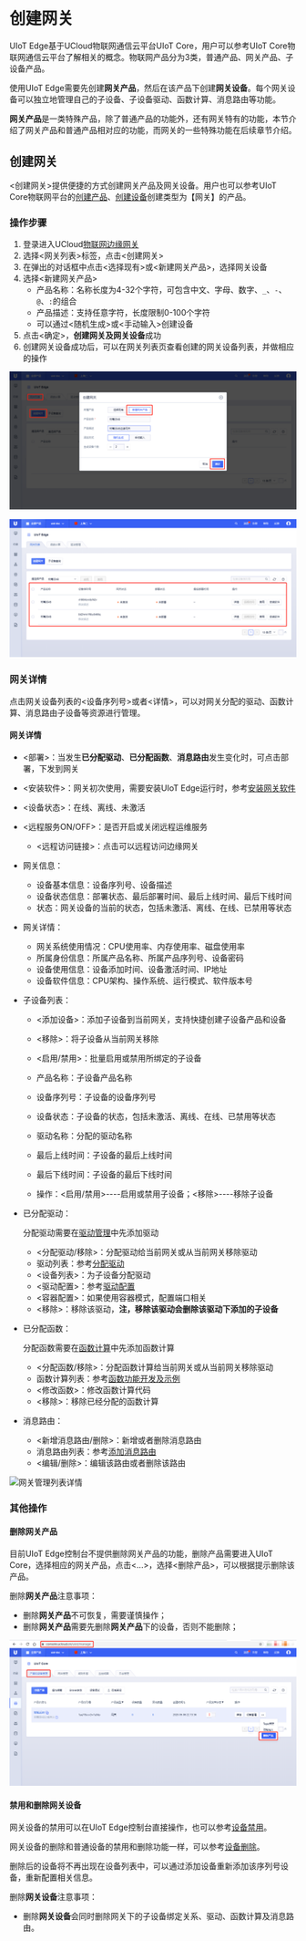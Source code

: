 # 创建网关

UIoT Edge基于UCloud物联网通信云平台UIoT Core，用户可以参考UIoT Core物联网通信云平台了解相关的概念。物联网产品分为3类，普通产品、网关产品、子设备产品。

使用UIoT Edge需要先创建**网关产品**，然后在该产品下创建**网关设备**。每个网关设备可以独立地管理自己的子设备、子设备驱动、函数计算、消息路由等功能。

**网关产品**是一类特殊产品，除了普通产品的功能外，还有网关特有的功能，本节介绍了网关产品和普通产品相对应的功能，而网关的一些特殊功能在后续章节介绍。

## 创建网关

<创建网关>提供便捷的方式创建网关产品及网关设备。用户也可以参考UIoT Core物联网平台的[创建产品](https://docs.ucloud.cn/uiot-core/console_guide/product_device/create_products)、[创建设备](https://docs.ucloud.cn/uiot-core/console_guide/product_device/create_devcies)创建类型为【网关】的产品。

### 操作步骤 

1. 登录进入UCloud[物联网边缘网关](https://console.ucloud.cn/uiot_edge)
2. 选择<网关列表>标签，点击<创建网关>
3. 在弹出的对话框中点击<选择现有>或<新建网关产品>，选择网关设备
4. 选择<新建网关产品>
   - 产品名称：名称长度为4-32个字符，可包含中文、字母、数字、`_`、`-`、`@`、`:`的组合
   - 产品描述：支持任意字符，长度限制0-100个字符
   - 可以通过<随机生成>或<手动输入>创建设备
5. 点击<确定>，**创建网关及网关设备**成功
6. 创建网关设备成功后，可以在网关列表页查看创建的网关设备列表，并做相应的操作

![创建网关](../../images/创建网关.png)

![网关设备列表](../../images/网关设备列表.png)

### 网关详情

点击网关设备列表的<设备序列号>或者<详情>，可以对网关分配的驱动、函数计算、消息路由子设备等资源进行管理。

#### 网关详情

- <部署>：当发生**已分配驱动**、**已分配函数**、**消息路由**发生变化时，可点击部署，下发到网关

- <安装软件>：网关初次使用，需要安装UIoT Edge运行时，参考[安装网关软件](/uiot-edge/user_guide/install/runtime_install)

- <设备状态>：在线、离线、未激活

- <远程服务ON/OFF>：是否开启或关闭远程运维服务

  - <远程访问链接>：点击可以远程访问边缘网关

- 网关信息：

  - 设备基本信息：设备序列号、设备描述
  - 设备状态信息：部署状态、最后部署时间、最后上线时间、最后下线时间
  - 状态：网关设备的当前的状态，包括未激活、离线、在线、已禁用等状态

- 网关详情：

  - 网关系统使用情况：CPU使用率、内存使用率、磁盘使用率
  - 所属身份信息：所属产品名称、所属产品序列号、设备密码
  - 设备使用信息：设备添加时间、设备激活时间、IP地址
  - 设备软件信息：CPU架构、操作系统、运行模式、软件版本号

- 子设备列表：

  - <添加设备>：添加子设备到当前网关，支持快捷创建子设备产品和设备

  - <移除>：将子设备从当前网关移除
  - <启用/禁用>：批量启用或禁用所绑定的子设备
  - 产品名称：子设备产品名称
  - 设备序列号：子设备的设备序列号
  - 设备状态：子设备的状态，包括未激活、离线、在线、已禁用等状态
  - 驱动名称：分配的驱动名称
  - 最后上线时间：子设备的最后上线时间
  - 最后下线时间：子设备的最后下线时间
  - 操作：<启用/禁用>----启用或禁用子设备；<移除>----移除子设备

- 已分配驱动：

  分配驱动需要在[驱动管理](/uiot-edge/user_guide/subdevice_driver_access/driver_development#添加驱动)中先添加驱动

  - <分配驱动/移除>：分配驱动给当前网关或从当前网关移除驱动
  - 驱动列表：参考[分配驱动](/uiot-edge/user_guide/subdevice_driver_access/driver_allocate)
  - <设备列表>：为子设备分配驱动
  - <驱动配置>：参考[驱动配置](/uiot-edge/user_guide/subdevice_driver_access/driver_development#驱动配置)
  - <容器配置>：如果使用容器模式，配置端口相关
  - <移除>：移除该驱动，**注，移除该驱动会删除该驱动下添加的子设备**

- 已分配函数：

  分配函数需要在[函数计算](/uiot-edge/user_guide/edge_computing/function_development#添加函数)中先添加函数计算

  - <分配函数/移除>：分配函数计算给当前网关或从当前网关移除驱动
  - 函数计算列表：参考[函数功能开发及示例](/uiot-edge/user_guide/edge_computing/function_development.md) 
  - <修改函数>：修改函数计算代码
  - <移除>：移除已经分配的函数计算

- 消息路由：

  - <新增消息路由/删除>：新增或者删除消息路由
  - 消息路由列表：参考[添加消息路由](/uiot-edge/user_guide/message_route/add_msg_route)
  - <编辑/删除>：编辑该路由或者删除该路由

  

![网关管理列表详情](D:/iot_document/Ucloud/2020/UIoT-Edge/用户使用文档/uclouddocs/uiot-edge/images/网关管理列表详情.png)

### 其他操作

#### 删除网关产品

目前UIoT Edge控制台不提供删除网关产品的功能，删除产品需要进入UIoT Core，选择相应的网关产品，点击<...>，选择<删除产品>，可以根据提示删除该产品。

删除**网关产品**注意事项：

- 删除**网关产品**不可恢复，需要谨慎操作；
- 删除**网关产品**需要先删除**网关产品**下的设备，否则不能删除；

![删除网关产品](../../images/删除网关产品.png)



#### 禁用和删除网关设备

网关设备的禁用可以在UIoT Edge控制台直接操作，也可以参考[设备禁用](https://docs.ucloud.cn/uiot-core/console_guide/product_device/create_devcies#设备禁用)。

网关设备的删除和普通设备的禁用和删除功能一样，可以参考[设备删除](https://docs.ucloud.cn/uiot-core/console_guide/product_device/create_devcies#设备删除)。

删除后的设备将不再出现在设备列表中，可以通过添加设备重新添加该序列号设备，重新配置相关信息。

删除**网关设备**注意事项：

- 删除**网关设备**会同时删除网关下的子设备绑定关系、驱动、函数计算及消息路由。

